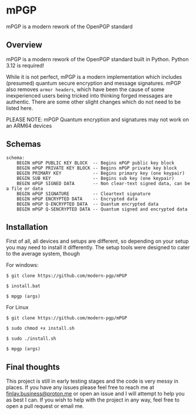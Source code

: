 # mPGP
mPGP is a modern rework of the OpenPGP standard

## Overview
mPGP is a modern rework of the OpenPGP standard built in Python.
Python 3.12 is required!

While it is not perfect, mPGP is a modern implementation which includes (presumed) quantum secure encryption and message signatures.
mPGP also removes `armor headers`, which have been the cause of some inexperienced users being tricked into thinking forged messages are authentic.
There are some other slight changes which do not need to be listed here.

PLEASE NOTE:  mPGP Quantum encryption and signatures may not work on an ARM64 devices

## Schemas
    schema:
        BEGIN mPGP PUBLIC KEY BLOCK  -- Begins mPGP public key block
        BEGIN mPGP PRIVATE KEY BLOCK -- Begins mPGP private key block
        BEGIN PRIMARY KEY            -- Begins primary key (one keypair)
        BEGIN SUB KEY                -- Begins sub key (one keypair)
        BEGIN mPGP SIGNED DATA       -- Non clear-text signed data, can be a file or data
        BEGIN mPGP SIGNATURE         -- Cleartext signature
        BEGIN mPGP ENCRYPTED DATA    -- Encrypted data
        BEGIN mPGP Q-ENCRYPTED DATA  -- Quantum encrypted data
        BEGIN mPGP Q-SENCRYPTED DATA -- Quantum signed and encrypted data

##  Installation
First of all, all devices and setups are different, so depending on your setup you may need to install it differently.
The setup tools were designed to cater to the average system, though

For windows:
```console
$ git clone https://github.com/modern-pgp/mPGP

$ install.bat

$ mpgp (args)
```

For Linux
```console
$ git clone https://github.com/modern-pgp/mPGP

$ sudo chmod +x install.sh

$ sudo ./install.sh

$ mpgp (args)
```

## Final thoughts
This project is still in early testing stages and the code is very messy in places.
If you have any issues please feel free to reach me at finlay.business@proton.me or open an issue and I will attempt to help you as best I can.
If you wish to help with the project in any way, feel free to open a pull request or email me.